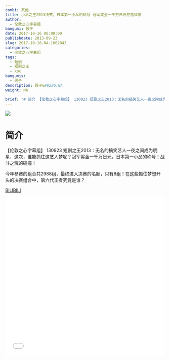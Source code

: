 ```yaml
---
combi: 其他
title: 小品之王2013决赛，日本第一小品的称号 冠军奖金一千万日元花落谁家
author: 
  - 伦敦之心字幕组
bangumi: 段子
date: 2017-10-16 00:00:00
publishdate: 2013-09-23
slug: 2017-10-16-NA-1602843
categories: 
  - 伦敦之心字幕组
tags: 
  - 短剧
  - 短剧之王
  - koc
bangumis: 
  - 段子
description: 段子&#8226;NA
weight: NA

brief: "# 简介 【伦敦之心字幕组】 130923 短剧之王2013：无名的搞笑艺人一夜之间成为明星，这次，谁能抓住这艺人梦呢？冠军奖金一千万日元，日本第一小品的称号！战斗之魂的碰撞！ 今年参赛的组合共2988组，最终进入决赛的名额，只有8组！在这些抓住梦想开头的决赛组合中，第六代王者究竟是谁？"
---
```


![](https://i.imgur.com/KxJo21N.jpg)

# 简介  
【伦敦之心字幕组】 130923 短剧之王2013：无名的搞笑艺人一夜之间成为明星，这次，谁能抓住这艺人梦呢？冠军奖金一千万日元，日本第一小品的称号！战斗之魂的碰撞！

今年参赛的组合共2988组，最终进入决赛的名额，只有8组！在这些抓住梦想开头的决赛组合中，第六代王者究竟是谁？

  [BILIBILI](https://www.bilibili.com/video/av1602843/)


<div class="vcontainer">  <iframe class='video' src="//www.bilibili.com/blackboard/player.html?aid=1602843" width="100%" height="500" frameborder="0" allowfullscreen="allowfullscreen"></iframe></div>
